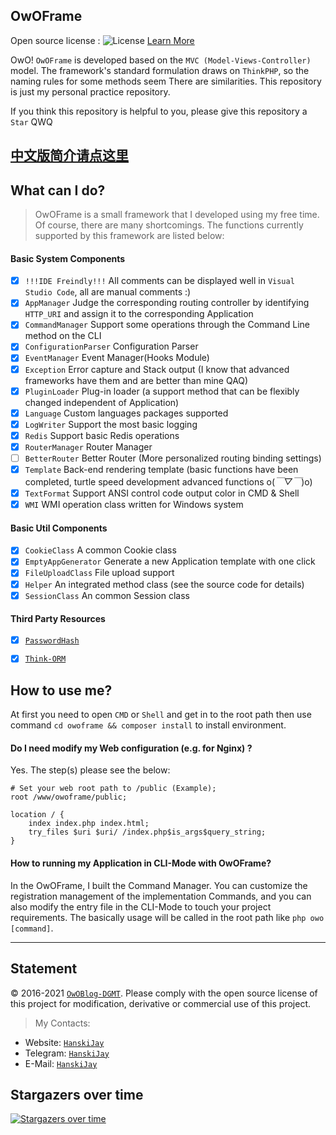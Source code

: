 ## OwOFrame
Open source license : ![License](https://img.shields.io/badge/License-Apache%202.0-blue.svg) [Learn More](https://opensource.org/licenses/Apache-2.0)

OwO! `OwOFrame` is developed based on the `MVC (Model-Views-Controller)` model. The framework's standard formulation draws on `ThinkPHP`, so the naming rules for some methods seem There are similarities. This repository is just my personal practice repository.

If you think this repository is helpful to you, please give this repository a `Star` QWQ


[中文版简介请点这里](https://github.com/Tommy131/OwOFrame/blob/dev%40v1.0.2/README_CHS.md)
------

## What can I do?
> OwOFrame is a small framework that I developed using my free time. Of course, there are many shortcomings. The functions currently supported by this framework are listed below:

#### Basic System Components
- [x] `!!!IDE Freindly!!!`  All comments can be displayed well in `Visual Studio Code`, all are manual comments :) 
- [x] `AppManager`          Judge the corresponding routing controller by identifying `HTTP_URI` and assign it to the corresponding Application
- [x] `CommandManager`      Support some operations through the Command Line method on the CLI
- [x] `ConfigurationParser` Configuration Parser
- [x] `EventManager`        Event Manager(Hooks Module)
- [x] `Exception`           Error capture and Stack output (I know that advanced frameworks have them and are better than mine QAQ)
- [x] `PluginLoader`        Plug-in loader (a support method that can be flexibly changed independent of Application)
- [x] `Language`            Custom languages packages supported
- [x] `LogWriter`           Support the most basic logging
- [x] `Redis`               Support basic Redis operations
- [x] `RouterManager`       Router Manager
- [ ] `BetterRouter`        Better Router (More personalized routing binding settings)
- [x] `Template`            Back-end rendering template (basic functions have been completed, turtle speed development advanced functions o(*￣▽￣*)o)
- [x] `TextFormat`          Support ANSI control code output color in CMD & Shell
- [x] `WMI`                 WMI operation class written for Windows system

#### Basic Util Components
- [x] `CookieClass`         A common Cookie class
- [x] `EmptyAppGenerator`   Generate a new Application template with one click
- [x] `FileUploadClass`     File upload support
- [x] `Helper`              An integrated method class (see the source code for details)
- [x] `SessionClass`        An common Session class

#### Third Party Resources
- [x] [`PasswordHash`](http://www.openwall.com/phpass/)
- [x] [`Think-ORM`](https://github.com/top-think/think-orm)


## How to use me?
At first you need to open `CMD` or `Shell` and get in to the root path then use command `cd owoframe && composer install` to install environment.


#### Do I need modify my Web configuration (e.g. for Nginx) ?
Yes. The step(s) please see the below:

```nginx
# Set your web root path to /public (Example);
root /www/owoframe/public;

location / {
    index index.php index.html;
    try_files $uri $uri/ /index.php$is_args$query_string;
}
```

#### How to running my Application in CLI-Mode with OwOFrame?
In the OwOFrame, I built the Command Manager. You can customize the registration management of the implementation Commands, and you can also modify the entry file in the CLI-Mode to touch your project requirements. The basically usage will be called in the root path like `php owo [command]`.

------

## Statement
&copy; 2016-2021 [`OwOBlog-DGMT`](https://www.owoblog.com). Please comply with the open source license of this project for modification, derivative or commercial use of this project.

> My Contacts:
- Website: [`HanskiJay`](https://www.owoblog.com)
- Telegram: [`HanskiJay`](https://t.me/HanskiJay)
- E-Mail: [`HanskiJay`](mailto:support@owoblog.com)


## Stargazers over time
[![Stargazers over time](https://starchart.cc/Tommy131/OwOFrame.svg)](https://starchart.cc/Tommy131/OwOFrame)
